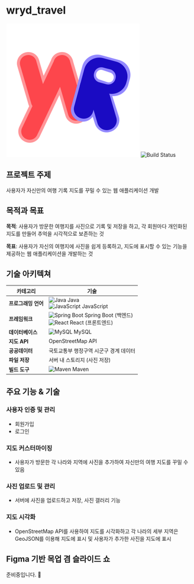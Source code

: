 # wryd_travel

![Project Logo](https://github.com/air4sss/wryd_movie/blob/main/logo_rmbg.jpg)
![Build Status](https://img.shields.io/badge/build-passing-brightgreen)

## 프로젝트 주제
사용자가 자신만의 여행 기록 지도를 꾸밀 수 있는 웹 애플리케이션 개발

## 목적과 목표

**목적**: 사용자가 방문한 여행지를 사진으로 기록 및 저장을 하고, 각 회원마다 개인화된 지도를 만들어 추억을 시각적으로 보존하는 것

**목표**: 사용자가 자신의 여행지에 사진을 쉽게 등록하고, 지도에 표시할 수 있는 기능을 제공하는 웹 애플리케이션을 개발하는 것

## 기술 아키텍쳐

| 카테고리      | 기술                                                                                                                                                 |
|---------------|------------------------------------------------------------------------------------------------------------------------------------------------------|
| **프로그래밍 언어** | <img src="https://upload.wikimedia.org/wikipedia/en/3/30/Java_programming_language_logo.svg" alt="Java" width="20"/> Java <br> <img src="https://upload.wikimedia.org/wikipedia/commons/6/6a/JavaScript-logo.png" alt="JavaScript" width="20"/> JavaScript |
| **프레임워크** | <img src="https://spring.io/img/spring-initializr-icon.svg" alt="Spring Boot" width="20"/> Spring Boot (백엔드) <br> <img src="https://upload.wikimedia.org/wikipedia/commons/a/a7/React-icon.svg" alt="React" width="20"/> React (프론트엔드) |
| **데이터베이스** | <img src="https://upload.wikimedia.org/wikipedia/commons/0/0a/MySQL_textlogo.svg" alt="MySQL" width="20"/> MySQL                             |
| **지도 API** | OpenStreetMap API                             |
| **공공데이터**        | 국토교통부 행정구역 시군구 경계 데이터 |
| **파일 저장**   | 서버 내 스토리지 (사진 저장) |
| **빌드 도구**   | <img src="https://upload.wikimedia.org/wikipedia/commons/0/0d/Maven_logo.svg" alt="Maven" width="20"/> Maven                                                                                                                   |

## 주요 기능 & 기술

### 사용자 인증 및 관리
- 회원가입
- 로그인

### 지도 커스터마이징 
- 사용자가 방문한 각 나라와 지역에 사진을 추가하여 자신만의 여행 지도를 꾸밀 수 있음

### 사진 업로드 및 관리 
- 서버에 사진을 업로드하고 저장, 사진 갤러리 기능

### 지도 시각화
- OpenStreetMap API를 사용하여 지도를 시각화하고 각 나라의 세부 지역은 GeoJSON를 이용해 지도에 표시 및 사용자가 추가한 사진을 지도에 표시

## Figma 기반 목업 겸 슬라이드 쇼
준비중입니다. 🥲
